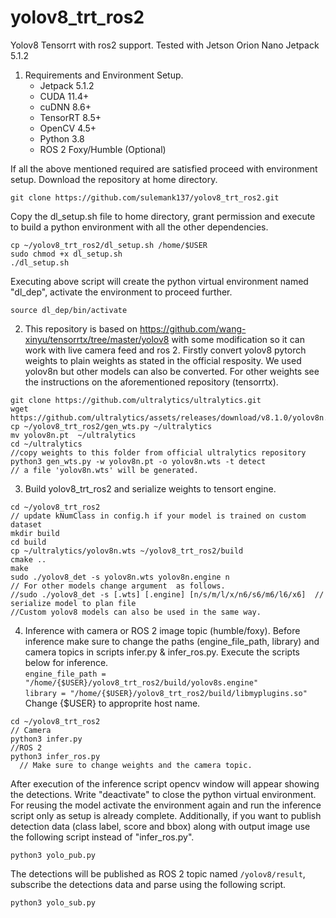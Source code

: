 # yolov8_trt_ros2
Yolov8 Tensorrt with ros2 support. Tested with Jetson Orion Nano Jetpack 5.1.2

1. Requirements and Environment Setup.
    * Jetpack 5.1.2
    * CUDA 11.4+
    * cuDNN 8.6+
    * TensorRT 8.5+
    * OpenCV 4.5+
    * Python 3.8
    * ROS 2 Foxy/Humble (Optional)

If all the above mentioned required are satisfied proceed with environment setup.
Download the repository at home directory.
```
git clone https://github.com/sulemank137/yolov8_trt_ros2.git
```
Copy the dl_setup.sh file to home directory, grant permission and execute to build a python environment with all the other dependencies. 
```
cp ~/yolov8_trt_ros2/dl_setup.sh /home/$USER
sudo chmod +x dl_setup.sh
./dl_setup.sh
```
Executing above script will create the python virtual environment named "dl_dep", activate the environment to proceed further.
```
source dl_dep/bin/activate
```
2. This repository is based on https://github.com/wang-xinyu/tensorrtx/tree/master/yolov8 with some modification so it can work with live camera feed and ros 2. Firstly convert yolov8 pytorch weights to plain weights as stated in the official resposity. We used yolov8n but other models can also be converted. For other weights see the instructions on the aforementioned repository (tensorrtx).
```
git clone https://github.com/ultralytics/ultralytics.git
wget https://github.com/ultralytics/assets/releases/download/v8.1.0/yolov8n.pt
cp ~/yolov8_trt_ros2/gen_wts.py ~/ultralytics
mv yolov8n.pt  ~/ultralytics
cd ~/ultralytics
//copy weights to this folder from official ultralytics repository
python3 gen_wts.py -w yolov8n.pt -o yolov8n.wts -t detect
// a file 'yolov8n.wts' will be generated.
```
3. Build yolov8_trt_ros2 and serialize weights to tensort engine.
```
cd ~/yolov8_trt_ros2
// update kNumClass in config.h if your model is trained on custom dataset
mkdir build
cd build
cp ~/ultralytics/yolov8n.wts ~/yolov8_trt_ros2/build
cmake ..
make
sudo ./yolov8_det -s yolov8n.wts yolov8n.engine n
// For other models change argument  as follows.
//sudo ./yolov8_det -s [.wts] [.engine] [n/s/m/l/x/n6/s6/m6/l6/x6]  // serialize model to plan file
//Custom yolov8 models can also be used in the same way.
```
4. Inference with camera or ROS 2 image topic (humble/foxy).
Before inference make sure to change the paths (engine_file_path, library) and camera topics in scripts infer.py & infer_ros.py. Execute the scripts below for inference.\
`engine_file_path = "/home/{$USER}/yolov8_trt_ros2/build/yolov8s.engine"`\
`library = "/home/{$USER}/yolov8_trt_ros2/build/libmyplugins.so"`\
Change {$USER} to approprite host name.

```
cd ~/yolov8_trt_ros2
// Camera
python3 infer.py
//ROS 2
python3 infer_ros.py
  // Make sure to change weights and the camera topic.
```
After execution of the inference script opencv window will appear showing the detections. Write "deactivate" to close the python virtual environment. For reusing the model activate the environment again and run the inference script only as setup is already complete.
Additionally, if you want to publish detection data (class label, score and bbox) along with output image use the following script instead of "infer_ros.py".
```
python3 yolo_pub.py
```
The detections will be published as ROS 2 topic named `/yolov8/result`, subscribe the detections data and parse using the following script.
```
python3 yolo_sub.py
```

